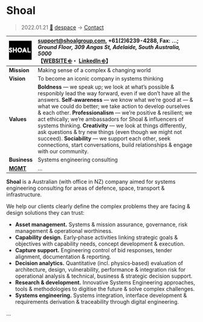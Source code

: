 # Shoal
> 2022.01.21 [🚀](../../../index/index.md) [despace](../index.md) → [Contact](../contact.md)

|[![](../f/contact/s/shoal_logo1_thumb.webp)](../f/contact/s/shoal_logo1.webp)|<support@shoalgroup.com>, +61(2)6239-4288, Fax: …;<br> *Ground Floor, 309 Angas St, Adelaide, South Australia, 5000*<br> 【[WEBSITE ⎆](https://www.shoalgroup.com/)・ [LinkedIn ⎆](https://www.linkedin.com/company/shoal-group-pty-ltd)】|
|:-|:-|
|**Mission**|Making sense of a complex & changing world|
|**Vision**|To become an iconic company in systems thinking|
|**Values**|**Boldness** — we speak up; we look at what’s possible & responibly lead the way forward, even if we don’t have all the answers. **Self‑awareness** — we know what we’re good at — & what we could do better; we take action to develop ourselves & each other. **Professionalism** — we’re positive & resilient; we act ethically; we’re ambassadors for Shoal & influencers of systems thinking. **Creativity** — we look at things differently, ask questions & try new things (even though we might not succeed). **Sociability** — we support each other, seek connections, start conversations, build relationships & engage with our community.|
|**Business**|Systems engineering consulting|
|**[MGMT](../mgmt.md)**|…|

**Shoal** is a Australian (with office in NZ) company aimed for systems engineering consulting for areas of defence, space, transport & infrastructure.

We help our clients clearly define the complex problems they are facing & design solutions they can trust:

   - **Asset management.** Systems & mission assurance, governance, risk management & operational worthiness.
   - **Capability design.** Early‑phase activities linking strategic goals & objectives with capability needs, concept development & execution.
   - **Capture support.** Engineering control of bid responses, tender alignment, documentation & reporting.
   - **Decision analytics.** Quantitative (incl. physics‑based) evaluation of architecture, design, vulnerability, performance & integration risk for operational analysis & technical, business & strategic decision support.
   - **Research & development.** Innovative Systems Engineering approaches, tools & methodologies to digitise the future & solve complex challenges.
   - **Systems engineering.** Systems integration, interface development & requirements derivation & traceability through digital engineering.

<p style="page-break-after:always"> </p>

…
